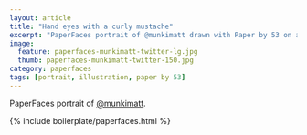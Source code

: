 ```yaml
---
layout: article
title: "Hand eyes with a curly mustache"
excerpt: "PaperFaces portrait of @munkimatt drawn with Paper by 53 on an iPad."
image: 
  feature: paperfaces-munkimatt-twitter-lg.jpg
  thumb: paperfaces-munkimatt-twitter-150.jpg
category: paperfaces
tags: [portrait, illustration, paper by 53]
---
```


PaperFaces portrait of [@munkimatt](http://twitter.com/munkimatt).

{% include boilerplate/paperfaces.html %}
